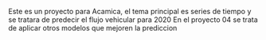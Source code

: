 Este es un proyecto para Acamica, el tema principal es series de tiempo y se tratara de predecir el flujo vehicular para 2020
En el proyecto 04 se trata de aplicar otros modelos que mejoren la prediccion